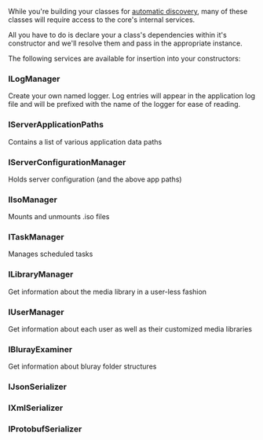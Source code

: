 While you're building your classes for [automatic discovery](https://github.com/MediaBrowser/MediaBrowser/wiki/Automatic-Type-Discovery), many of these classes will require access to the core's internal services.

All you have to do is declare your a class's dependencies within it's constructor and we'll resolve them and pass in the appropriate instance.

The following services are available for insertion into your constructors:

### ILogManager 
Create your own named logger. Log entries will appear in the application log file and will be prefixed with the name of the logger for ease of reading.

### IServerApplicationPaths
Contains a list of various application data paths

### IServerConfigurationManager
Holds server configuration (and the above app paths)

### IIsoManager
Mounts and unmounts .iso files

### ITaskManager 
Manages scheduled tasks

### ILibraryManager 
Get information about the media library in a user-less fashion

### IUserManager
Get information about each user as well as their customized media libraries

### IBlurayExaminer
Get information about bluray folder structures

### IJsonSerializer
### IXmlSerializer
### IProtobufSerializer